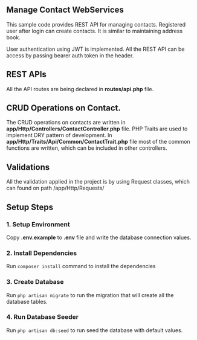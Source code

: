 ## Manage Contact WebServices

This sample code provides REST API for managing contacts. Registered user after login can create contacts. It is similar to maintaining address book.

User authentication using JWT is implemented. All the REST API can be access by passing bearer auth token in the header.

## REST APIs

All the API routes are being declared in **routes/api.php** file.


## CRUD Operations on Contact.

The CRUD operations on contacts are written in **app/Http/Controllers/ContactController.php** file. 
PHP Traits are used to implement DRY pattern of development. In **app/Http/Traits/Api/Common/ContactTrait.php** file most of the common functions are written, which can be included in other controllers.

## Validations

All the validation applied in the project is by using Request classes, which can found on path /app/Http/Requests/
  
## Setup Steps

### 1. Setup Environment

Copy **.env.example** to **.env** file and write the database connection values.

### 2. Install Dependencies

Run `composer install` command to install the dependencies

### 3. Create Database

Run `php artisan migrate` to run the migration that will create all the database tables.

### 4. Run Database Seeder

Run `php artisan db:seed` to run seed the database with default values.
